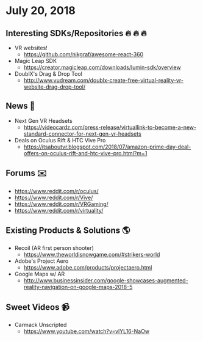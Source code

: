 # July 20, 2018

## Interesting SDKs/Repositories :fire: :fire: :fire:

* VR websites!
  * https://github.com/nikgraf/awesome-react-360
* Magic Leap SDK
  * https://creator.magicleap.com/downloads/lumin-sdk/overview
* DoublX's Drag & Drop Tool
  * http://www.vudream.com/doublx-create-free-virtual-reality-vr-website-drag-drop-tool/

## News :newspaper:
* Next Gen VR Headsets
  * https://videocardz.com/press-release/virtuallink-to-become-a-new-standard-connector-for-next-gen-vr-headsets
* Deals on Oculus Rift & HTC Vive Pro
  * https://itsaboutvr.blogspot.com/2018/07/amazon-prime-day-deal-offers-on-oculus-rift-and-htc-vive-pro.html?m=1

## Forums :envelope:

* https://www.reddit.com/r/oculus/
* https://www.reddit.com/r/Vive/
* https://www.reddit.com/r/VRGaming/
* https://www.reddit.com/r/virtuality/

## Existing Products & Solutions :earth_americas:

* Recoil (AR first person shooter)
  * https://www.theworldisnowgame.com/#strikers-world
* Adobe's Project Aero
  * https://www.adobe.com/products/projectaero.html
* Google Maps w/ AR
  * http://www.businessinsider.com/google-showcases-augmented-reality-navigation-on-google-maps-2018-5

## Sweet Videos :video_camera:

* Carmack Unscripted
  * https://www.youtube.com/watch?v=vlYL16-NaOw
